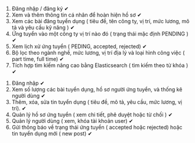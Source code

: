 <!-- Người dùng -->
1. Đăng nhập / đăng ký ✔
2. Xem và thêm thông tin cá nhân để hoàn hiện hồ sơ ✔
3. Xem các bài đăng tuyển dụng ( tiêu đề, tên công ty, vị trí, mức lương, mô tả và yêu cầu kỹ năng ) ✔
4. Ứng tuyển vào một công ty vị trí nào đó ( trạng thái mặc định PENDING ) ✔
5. Xem  lịch xử ứng tuyển ( PEDING, accepted, rejected) ✔
6. Bộ lọc theo ngành nghề, mức lương, vị trí địa lý và loại hình công việc ( part time, full time) ✔
7. Tích hợp tìm kiếm nâng cao bằng Elasticsearch ( tìm kiếm theo từ khóa ) ✔

<!-- Admin -->
1. Đăng nhập ✔
2. Xem số lượng các bài tuyển dụng, hồ sơ người ứng tuyển, và thống kê người dùng ✔
3. Thêm, xóa, sửa tin tuyển dụng ( tiêu đề, mô tả, yêu cầu, mức lương, vị trí). ✔
4. Quản lý hồ sơ ứng tuyển ( xem chi tiết, phê duyệt hoặc từ chối ) ✔
5. Quản lý người dùng ( xem, khóa tài khoản user) ✔
6. Gửi thông báo về trạng thái ứng tuyển ( accepted hoặc rejected) hoặc tin tuyển dụng mới ( new post) ✔ 